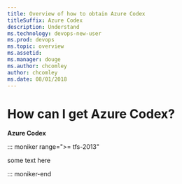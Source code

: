 ```yaml
---
title: Overview of how to obtain Azure Codex
titleSuffix: Azure Codex
description: Understand 
ms.technology: devops-new-user 
ms.prod: devops
ms.topic: overview
ms.assetid:  
ms.manager: douge
ms.author: chcomley
author: chcomley
ms.date: 08/01/2018
---
```



# How can I get Azure Codex?

**Azure Codex**

::: moniker range=">= tfs-2013"

some text here

::: moniker-end